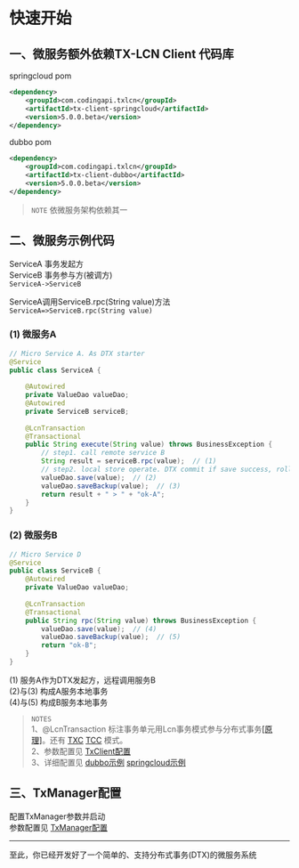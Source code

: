 # 快速开始

## 一、微服务额外依赖TX-LCN Client 代码库

springcloud pom
```xml
<dependency>
    <groupId>com.codingapi.txlcn</groupId>
    <artifactId>tx-client-springcloud</artifactId>
    <version>5.0.0.beta</version>
</dependency>
```
dubbo pom
```xml
<dependency>
    <groupId>com.codingapi.txlcn</groupId>
    <artifactId>tx-client-dubbo</artifactId>
    <version>5.0.0.beta</version>
</dependency>
```
> `NOTE` 依微服务架构依赖其一

## 二、微服务示例代码

ServiceA 事务发起方   
ServiceB 事务参与方(被调方)  
`ServiceA->ServiceB`

ServiceA调用ServiceB.rpc(String value)方法   
`ServiceA=>ServiceB.rpc(String value) `


### (1) 微服务A
```java
// Micro Service A. As DTX starter
@Service
public class ServiceA {
    
    @Autowired
    private ValueDao valueDao;
    @Autowired
    private ServiceB serviceB;
    
    @LcnTransaction
    @Transactional
    public String execute(String value) throws BusinessException {
        // step1. call remote service B
        String result = serviceB.rpc(value);  // (1)
        // step2. local store operate. DTX commit if save success, rollback if not.
        valueDao.save(value);  // (2)
        valueDao.saveBackup(value);  // (3)
        return result + " > " + "ok-A";
    }
}
```
### (2) 微服务B
```java
// Micro Service D
@Service
public class ServiceB {
    @Autowired
    private ValueDao valueDao;
    
    @LcnTransaction
    @Transactional
    public String rpc(String value) throws BusinessException {
        valueDao.save(value);  // (4)
        valueDao.saveBackup(value);  // (5)
        return "ok-B";
    }
}
```

(1) 服务A作为DTX发起方，远程调用服务B  
(2)与(3) 构成A服务本地事务  
(4)与(5) 构成B服务本地事务  

>`NOTES`  
1、@LcnTransaction 
标注事务单元用Lcn事务模式参与分布式事务[[原理]](principle/lcn.html)。还有 
[TXC](principle/txc.html)  [TCC](principle/tcc.html) 模式。  
2、参数配置见 [TxClient配置](setting/client.html)    
3、详细配置见 [dubbo示例](demo/dubbo.html)  [springcloud示例](demo/springcloud.html)

## 三、TxManager配置

配置TxManager参数并启动     
参数配置见 [TxManager配置](setting/manager.html)

----------------------
至此，你已经开发好了一个简单的、支持分布式事务(DTX)的微服务系统